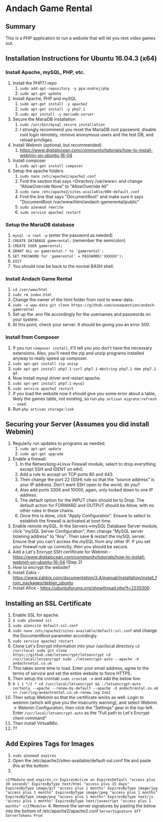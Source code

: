 # Andach Game Rental
## Summary
This is a PHP application to run a website that will let you rent video games out. 

## Installation Instructions for Ubuntu 16.04.3 (x64)
### Install Apache, mySQL, PHP, etc.
1. Install the PHP7.1 repo
    1. `sudo add-apt-repository -y ppa:ondrej/php`
    1. `sudo apt-get update`
2. Install Apache, PHP and mySQL
    1. `sudo apt-get install -y apache2`
    2. `sudo apt-get install -y php7.1`
    3. `sudo apt install -y mariadb-server`
3. Secure the MariaDB installation
    1. `sudo /usr/bin/mysql_secure_installation`
    2. I strongly recommend you reset the MariaDB root password, disable root login remotely, remove anonymous users and the test DB, and reload priviliges. 
4. Install Webmin (optional, but recommended)
    1. https://www.digitalocean.com/community/tutorials/how-to-install-webmin-on-ubuntu-16-04
5. Install composer
    1. `sudo apt-get install composer`
6. Setup the apache folders. 
    1. `sudo nano /etc/apache2/apache2.conf`
    2. Find the section that says <Directory /var/www> and change "AllowOverride None" to "AllowOverride All"
    3. `sudo nano /etc/apache2/sites-available/000-default.conf`
    4. Find the line that says "DocumentRoot" and make sure it says "DocumentRoot /var/www/html/andach-gamerental/public"
    5. `sudo a2enmod rewrite`
    6. `sudo service apache2 restart`

### Setup the MariaDB database
1. `mysql -u root -p` (enter the password as needed)
2. `CREATE DATABASE gamerental;` (remember the semicolon)
3. `CREATE USER gamerental;`
4. `GRANT ALL on gamerental.* to 'gamerental';`
5. `SET PASSWORD for 'gamerental' = PASSWORD('XXXXXX');`
6. `EXIT`
7. You should now be back to the normal BASH shell. 

### Install Andach Game Rental
1. `cd /var/www/html`
2. `sudo rm index.html`
3. Change the owner of the html folder from root to www-data.
4. `sudo -u www-data git clone https://github.com/useaquestion/andach-gamerental`
5. Set up the .env file accordingly for the usernames and passwords on your system. 
6. At this point, check your server. It should be giving you an error 500. 

### Install from Composer
1. If you run `composer install`, it'll tell you you don't have the necessary extensions. Also, you'll need the zip and unzip programs installed anyway to really speed up composer. 
2. `sudo apt-get install zip unzip`
3. `sudo apt-get install php7.1-curl php7.1-mbstring php7.1-dom php7.1-gd`
4. Now install mysql driver and restart apache. 
5. `sudo apt-get install php7.1-mysql`
6. `sudo service apache2 restart`
7. If you load the website now it should give you some error about a table, likely the games table, not existing, so run `php artisan migrate:refresh --seed`.
8. Run `php artisan storage:link`

## Securing your Server (Assumes you did install Webmin)
1. Regularly run updates to programs as needed. 
    1. `sudo apt-get update`
    1. `sudo apt-get upgrade`
1. Enable a firewall. 
    1. In the Networking->Linux Firewall module, select to drop everything except SSH and IDENT on eth0. 
    1. Add a rule to accept on TCP ports 80 and 443. 
    1. Then change the port 22 (SSH) rule so that the "source address" is your IP address. Don't want SSH open to the world, do you? 
    1. Also add ports 3306 and 10000, again, only locked down to one IP address. 
    1. The default option for the INPUT chain should be to Drop. The default action for FORWARD and OUTPUT should be Allow, with no other rules in these chains.
    1. Once this is done, click "Apply Configuration". Ensure to select to establish the firewall is activated at boot time.  
2. Enable remote mySQL. In the Servers->mySQL Database Server module, click "mySQL Server Configuration", then change "MySQL server listening address" to "Any". Then save & restart the mySQL server. Ensure that you can't access the mySQL from any other IP. If you set your firewall rule up correctly, then you should be secure. 
2. Add a Let's Encrypt SSH certificate for Webmin - https://www.digitalocean.com/community/tutorials/how-to-install-webmin-on-ubuntu-16-04 (Step 2)
3. How to encrypt the website?
5. Install Zabix - https://www.zabbix.com/documentation/3.4/manual/installation/install_from_packages/debian_ubuntu
6. Install Afick - https://ubuntuforums.org/showthread.php?t=2235300

## Installing an SSL Certificate
1. Enable SSL for apache. 
2. `$ sudo a2enmod ssl`
3. `sudo a2ensite default-ssl.conf`
4. `sudo nano /etc/apache2/sites-available/default-ssl.conf` and change the DocumentRoot parameter accordingly. 
4. `sudo service apache2 restart`
5. Clone Let's Encrypt information into your /usr/local directory `cd /usr/local
sudo git clone https://github.com/letsencrypt/letsencrypt
cd /usr/local/letsencrypt
sudo ./letsencrypt-auto --apache -d andachrental.co.uk`
6. This takes some time to load. Enter your email address, agree to the terms of service and set the entire website to force HTTPS. 
7. Then setup the crontab `sudo crontab -e` and add the below line:
8. `0 1 1 */2 * cd /usr/local/letsencrypt && ./letsencrypt-auto certonly --apache --renew-by-default --apache -d andachrental.co.uk >> /var/log/andachrental.co.uk-renew.log 2>&1`
9. Then setup Webmin so that the certificate works as well. Login to webmin (which will give you the insecurity warning), and select Webmin -> Webmin Configuration, then click the "Settings" gear in the top-left. Enter `/usr/local/letsencrypt-auto` as the "Full path to Let's Encrypt client command"
10. Then install VirtualMin. 
11. ??

## Add Expires Tags for Images
1. `sudo a2enmod expires`
2. Open the /etc/apache2/sites-available/default-ssl.conf file and paste this at the bottom:
3. 
`<IfModule mod_expires.c>
ExpiresActive on
ExpiresDefault "access plus 30 seconds"
ExpiresByType text/html "access plus 15 days"
ExpiresByType image/gif "access plus 1 months"
ExpiresByType image/jpg "access plus 1 months"
ExpiresByType image/jpeg "access plus 1 months"
ExpiresByType image/png "access plus 1 months"
ExpiresByType text/js "access plus 1 months"
ExpiresByType text/javascript "access plus 1 months"
</IfModule>`
4. Remove the server signatures by pasting the below into the bottom of /etc/apache2/apache2.conf
`ServerSignature Off
ServerTokens Prod`